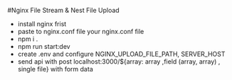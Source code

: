 

#Nginx File Stream & Nest File Upload

- install nginx frist
- paste to nginx.conf file your nginx.conf file
- npm i .
- npm run start:dev
- create .env and configure NGINX_UPLOAD_FILE_PATH, SERVER_HOST
- send api with post localhost:3000/${array: array<files> ,field (array<file1>, array<file2>) , single file} with form data